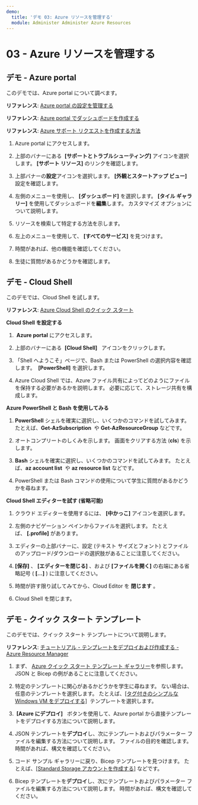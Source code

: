 ```yaml
---
demo:
  title: 'デモ 03: Azure リソースを管理する'
  module: Administer Administer Azure Resources
---
```

# 03 - Azure リソースを管理する

## デモ - Azure portal

このデモでは、Azure portal について調べます。

**リファレンス**: [Azure portal の設定を管理する](https://docs.microsoft.com/azure/azure-portal/set-preferences)

**リファレンス**: [Azure portal でダッシュボードを作成する](https://docs.microsoft.com/azure/azure-portal/azure-portal-dashboards)

**リファレンス**: [Azure サポート リクエストを作成する方法](https://docs.microsoft.com/azure/azure-portal/supportability/how-to-create-azure-support-request)

1. Azure portal にアクセスします。

1. 上部のバナーにある  **[サポートとトラブルシューティング]** アイコンを選択します。 **[サポート リソース]** のリンクを確認します。 

1. 上部バナーの**設定**アイコンを選択します。 **[外観とスタートアップ ビュー]** 設定を確認します。 

1. 左側のメニューを使用し、 **[ダッシュボード]** を選択します。 **[タイル ギャラリー]** を使用してダッシュボードを**編集**します。 カスタマイズ オプションについて説明します。

1. リソースを検索して特定する方法を示します。

1. 左上のメニューを使用して、 **[すべてのサービス]** を見つけます。 

1. 時間があれば、他の機能を確認してください。
   
1. 生徒に質問があるかどうかを確認します。

## デモ - Cloud Shell

このデモでは、Cloud Shell を試します。

**リファレンス**: [Azure Cloud Shell のクイック スタート](https://learn.microsoft.com/en-us/azure/cloud-shell/quickstart?tabs=azurecli)

**Cloud Shell を設定する**

1.   **Azure portal** にアクセスします。

1.  上部のバナーにある  **[Cloud Shell]**   アイコンをクリックします。

1.  「Shell へようこそ」ページで、Bash または PowerShell の選択内容を確認します。  **[PowerShell]** を選択します。

1.  Azure Cloud Shell では、Azure ファイル共有によってどのようにファイルを保持する必要があるかを説明します。 必要に応じて、ストレージ共有を構成します。 

**Azure PowerShell と Bash を使用してみる**

1. **PowerShell** シェルを確実に選択し、いくつかのコマンドを試してみます。 たとえば、**Get-AzSubscription**  や **Get-AzResourceGroup** などです。

1. オートコンプリートのしくみを示します。 画面をクリアする方法 (**cls**) を示します。 

1. **Bash** シェルを確実に選択し、いくつかのコマンドを試してみます。 たとえば、**az account list**  や **az resource list** などです。

1. PowerShell または Bash コマンドの使用について学生に質問があるかどうかを尋ねます。 

**Cloud Shell エディターを試す (省略可能)**

1. クラウド エディターを使用するには、 **[中かっこ]** アイコンを選択します。

1. 左側のナビゲーション ペインからファイルを選択します。 たとえば、 **[.profile]** があります。

1. エディターの上部バナーに、設定 (テキスト サイズとフォント) とファイルのアップロード/ダウンロードの選択肢があることに注意してください。

1. **[保存]** 、 **[エディターを閉じる]** 、および **[ファイルを開く]** の右端にある省略記号 ( **[\...]** ) に注意してください。

1. 時間が許す限り試してみてから、Cloud Editor を **閉じます** 。

1. Cloud Shell を閉じます。

## デモ - クイック スタート テンプレート

このデモでは、クイック スタート テンプレートについて説明します。

**リファレンス**: [チュートリアル - テンプレートをデプロイおよび作成する - Azure Resource Manager](https://docs.microsoft.com/en-us/azure/azure-resource-manager/templates/template-tutorial-create-first-template?tabs=azure-powershell)

1. まず、 [Azure クイック スタート テンプレート ギャラリー](https://learn.microsoft.com/en-us/samples/browse/?expanded=azure&products=azure-resource-manager)を参照します。 JSON と Bicep の例があることに注意してください。 

1. 特定のテンプレートに関心があるかどうかを学生に尋ねます。 ない場合は、任意のテンプレートを選択します。 たとえば、[[タグ付きのシンプルな Windows VM をデプロイする]](https://learn.microsoft.com/en-us/samples/azure/azure-quickstart-templates/vm-tags/)  テンプレートを選択します。

1.  **[Azure にデプロイ]**   ボタンを使用して、Azure portal から直接テンプレートをデプロイする方法について説明します。

1. JSON テンプレートを**デプロイ**し、次にテンプレートおよびパラメーター ファイルを編集する方法について説明します。 ファイルの目的を確認します。 時間があれば、構文を確認してください。 

1. コード サンプル ギャラリーに戻り、Bicep テンプレートを見つけます。 たとえば、[[Standard Storage アカウントを作成する]](https://learn.microsoft.com/en-us/samples/azure/azure-quickstart-templates/storage-account-create/) などです。 

1. Bicep テンプレートを**デプロイ**し、次にテンプレートおよびパラメーター ファイルを編集する方法について説明します。 時間があれば、構文を確認してください。 
